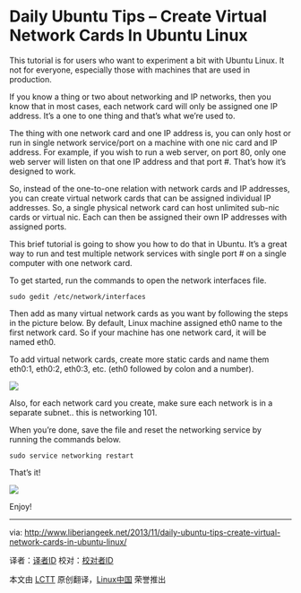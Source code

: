 Daily Ubuntu Tips – Create Virtual Network Cards In Ubuntu Linux
================================================================================
This tutorial is for users who want to experiment a bit with Ubuntu Linux. It not for everyone, especially those with machines that are used in production.

If you know a thing or two about networking and IP networks, then you know that in most cases, each network card will only be assigned one IP address. It’s a one to one thing and that’s what we’re used to.

The thing with one network card  and one IP address is, you can only host or run in single network service/port on a machine with one nic card and IP address. For example, if you wish to run a web server, on port 80, only one web server will listen on that one IP address and that port #. That’s how it’s designed to work.

So, instead of the one-to-one relation with network cards and IP addresses, you can create virtual network cards that can be assigned individual IP addresses. So, a single physical network card can host unlimited sub-nic cards or virtual nic. Each can then be assigned their own IP addresses with assigned ports.

This brief tutorial is going to show you how to do that in Ubuntu. It’s a great way to run and test multiple network services with single port # on a single computer with one network card.

To get started, run the commands to open the network interfaces file.

    sudo gedit /etc/network/interfaces

Then add as many virtual network cards as you want by following the steps in the picture below. By default, Linux machine assigned eth0 name to the first network card. So if your machine has one network card, it will be named eth0.

To add virtual network cards, create more static cards and name them eth0:1, eth0:2, eth0:3, etc. (eth0 followed by colon and a number).

![](http://www.liberiangeek.net/wp-content/uploads/2013/11/virtualnetworkcardubuntu.png)

Also, for each network card you create, make sure each network is in a separate subnet.. this is  networking 101.

When you’re done, save the file and reset the networking service by running the commands below.

    sudo service networking restart

That’s it!

![](http://www.liberiangeek.net/wp-content/uploads/2013/11/virtualnetworkcardubuntu1.png)

Enjoy!

--------------------------------------------------------------------------------

via: http://www.liberiangeek.net/2013/11/daily-ubuntu-tips-create-virtual-network-cards-in-ubuntu-linux/

译者：[译者ID](https://github.com/译者ID) 校对：[校对者ID](https://github.com/校对者ID)

本文由 [LCTT](https://github.com/LCTT/TranslateProject) 原创翻译，[Linux中国](http://linux.cn/) 荣誉推出
